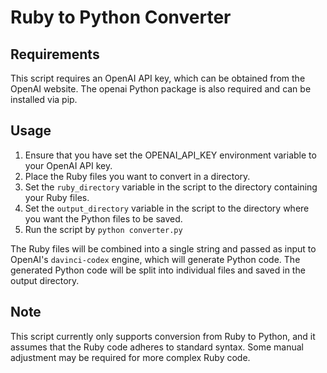 # Ruby to Python Converter

## Requirements
This script requires an OpenAI API key, which can be obtained from the OpenAI website. The openai Python package is also required and can be installed via pip.

## Usage
1. Ensure that you have set the OPENAI_API_KEY environment variable to your OpenAI API key.
2. Place the Ruby files you want to convert in a directory.
3. Set the `ruby_directory` variable in the script to the directory containing your Ruby files.
4. Set the `output_directory` variable in the script to the directory where you want the Python files to be saved.
5. Run the script by `python converter.py`

The Ruby files will be combined into a single string and passed as input to OpenAI's `davinci-codex` engine, which will generate Python code. The generated Python code will be split into individual files and saved in the output directory.

## Note
This script currently only supports conversion from Ruby to Python, and it assumes that the Ruby code adheres to standard syntax. Some manual adjustment may be required for more complex Ruby code.
